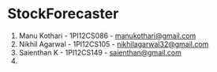# StockForecaster

1. Manu Kothari - 1PI12CS086 - manukothari@gmail.com
2. Nikhil Agarwal - 1PI12CS105 - nikhilagarwal32@gmail.com
3. Saienthan K - 1PI12CS149 - saienthan@gmail.com
4.
